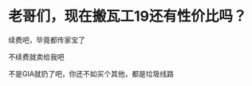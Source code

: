 # 老哥们，现在搬瓦工19还有性价比吗？


续费吧，毕竟都传家宝了<img id="aimg_t491l" onclick="zoom(this, this.src, 0, 0, 0)" class="zoom" src="https://cdn.jsdelivr.net/gh/hishis/forum-master/public/images/patch.gif" onmouseover="img_onmouseoverfunc(this)" onload="thumbImg(this)" border="0" alt="" />

不续费就卖给我吧

不是GIA就扔了吧，你还不如买个其他，都是垃圾线路
